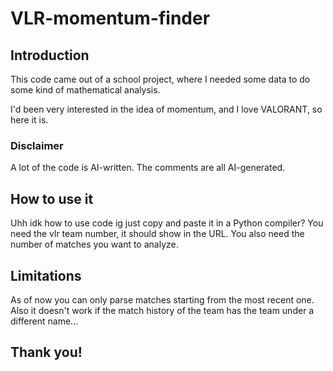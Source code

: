 # VLR-momentum-finder

## Introduction ##

This code came out of a school project, where I needed some data to do some kind of mathematical analysis.

I'd been very interested in the idea of momentum, and I love VALORANT, so here it is.

### Disclaimer ###

A lot of the code is AI-written. The comments are all AI-generated.

## How to use it ##

Uhh idk how to use code ig just copy and paste it in a Python compiler?
You need the vlr team number, it should show in the URL. You also need the number of matches you want to analyze.

## Limitations ##

As of now you can only parse matches starting from the most recent one.
Also it doesn't work if the match history of the team has the team under a different name...

## Thank you! ##

